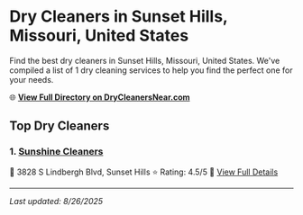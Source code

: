 # Dry Cleaners in Sunset Hills, Missouri, United States

Find the best dry cleaners in Sunset Hills, Missouri, United States. We've compiled a list of 1 dry cleaning services to help you find the perfect one for your needs.

🌐 **[View Full Directory on DryCleanersNear.com](https://drycleanersnear.com/city/US/Missouri/Sunset%20Hills)**

## Top Dry Cleaners

### 1. [Sunshine Cleaners](https://drycleanersnear.com/dryCleaner/686f1f071cef475d4de83fea/sunshine-cleaners)
📍 3828 S Lindbergh Blvd, Sunset Hills
⭐ Rating: 4.5/5
🔗 [View Full Details](https://drycleanersnear.com/dryCleaner/686f1f071cef475d4de83fea/sunshine-cleaners)


---

*Last updated: 8/26/2025*
